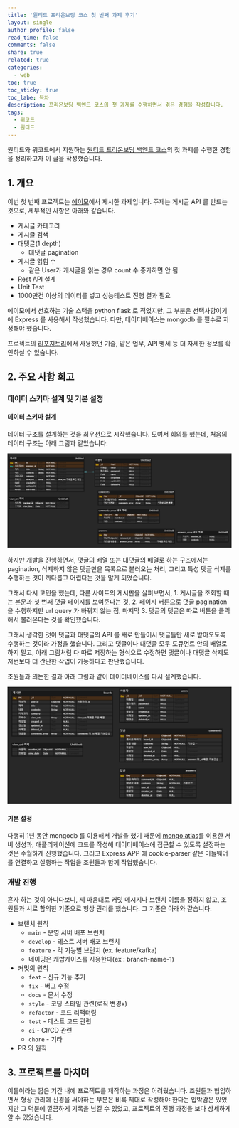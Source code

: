 ```yaml
---
title: '원티드 프리온보딩 코스 첫 번째 과제 후기'
layout: single
author_profile: false
read_time: false
comments: false
share: true
related: true
categories:
  - web
toc: true
toc_sticky: true
toc_labe: 목차
description: 프리온보딩 백엔드 코스의 첫 과제를 수행하면서 겪은 경험을 작성합니다.
tags:
  - 위코드
  - 원티드
---
```


원티드와 위코드에서 지원하는 [원티드 프리온보딩 백엔드 코스](https://www.wanted.co.kr/events/pre_onboarding_course_4)의 첫 과제를 수행한 경험을 정리하고자 이 글을 작성했습니다.

## 1. 개요

이번 첫 번째 프로젝트는 [에이모](https://aimmo.co.kr/)에서 제시한 과제입니다. 주제는 게시글 API 를 만드는 것으로, 세부적인 사항은 아래와 같습니다.

- 게시글 카테고리
- 게시글 검색
- 대댓글(1 depth)
  - 대댓글 pagination
- 게시글 읽힘 수
  - 같은 User가 게시글을 읽는 경우 count 수 증가하면 안 됨
- Rest API 설계
- Unit Test
- 1000만건 이상의 데이터를 넣고 성능테스트 진행 결과 필요

에이모에서 선호하는 기술 스택을 python flask 로 적었지만, 그 부분은 선택사항이기에 Express 를 사용해서 작성했습니다. 다만, 데이터베이스는 mongodb 를 필수로 지정해야 했습니다.

프로젝트의 [리포지토리](https://github.com/lhj0621/nodeswork_boards_server)에서 사용했던 기술, 맡은 업무, API 명세 등 더 자세한 정보를 확인하실 수 있습니다.

## 2. 주요 사항 회고

### 데이터 스키마 설계 및 기본 설정

#### 데이터 스키마 설계

데이터 구조를 설계하는 것을 최우선으로 시작했습니다. 모여서 회의를 했는데, 처음의 데이터 구조는 아래 그림과 같았습니다.

![첫 번째 erd](https://github.com/chinsanchung/chinsanchung.github.com/blob/master/assets/images/2021-11-03-preonboarding-first-erd_1.PNG?raw=true)

하지만 개발을 진행하면서, 댓글의 배열 또는 대댓글의 배열로 하는 구조에서는 pagination, 삭제하지 않은 댓글만을 목록으로 불러오는 처리, 그리고 특성 댓글 삭제를 수행하는 것이 까다롭고 어렵다는 것을 알게 되었습니다.

그래서 다시 고민을 했는데, 다른 사이트의 게시판을 살펴보면서, 1. 게시글을 조회할 때는 본문과 첫 번째 댓글 페이지를 보여준다는 것, 2. 페이지 버튼으로 댓글 pagination 을 수행하지만 url query 가 바뀌지 않는 점, 마지막 3. 댓글의 댓글은 따로 버튼을 클릭해서 불러온다는 것을 확인했습니다.

그래서 생각한 것이 댓글과 대댓글의 API 를 새로 만들어서 댓글들만 새로 받아오도록 수행하는 것이라 가정을 했습니다. 그리고 댓글이나 대댓글 모두 도큐먼트 안의 배열로 하지 말고, 아래 그림처럼 다 따로 저장하는 형식으로 수정하면 댓글이나 대댓글 삭제도 저번보다 더 간단한 작업이 가능하다고 판단했습니다.

조원들과 의논한 결과 아래 그림과 같이 데이터베이스를 다시 설계했습니다.

![두 번째 erd](https://github.com/lhj0621/imagetemp/blob/master/2021-11-03%2004;10;50.PNG?raw=true)

#### 기본 설정

다행히 1년 동안 mongodb 를 이용해서 개발을 했기 때문에 [mongo atlas](https://www.mongodb.com/atlas/database)를 이용한 서버 생성과, 애플리케이션에 코드를 작성해 데이터베이스에 접근할 수 있도록 설정하는 것은 수월하게 진행했습니다.
그리고 Express APP 에 cookie-parser 같은 미들웨어를 연결하고 실행하는 작업을 조원들과 함께 작업했습니다.

### 개발 진행

혼자 하는 것이 아니다보니, 제 마음대로 커밋 메시지나 브랜치 이름을 정하지 않고, 조원들과 서로 합의한 기준으로 형상 관리를 했습니다. 그 기준은 아래와 같습니다.

- 브랜치 원칙
  - `main` - 운영 서버 배포 브런치
  - `develop` - 테스트 서버 배포 브런치
  - `feature` - 각 기능별 브런치 (ex. feature/kafka)
  - 네이밍은 케밥케이스를 사용한다(ex : branch-name-1)
- 커밋의 원칙
  - `feat` - 신규 기능 추가
  - `fix` - 버그 수정
  - `docs` - 문서 수정
  - `style` - 코딩 스타일 관련(로직 변경x)
  - `refactor` - 코드 리팩터링
  - `test` - 테스트 코드 관련
  - `ci` - CI/CD 관련
  - `chore` - 기타
- PR 의 원칙

## 3. 프로젝트를 마치며

이틀이라는 짧은 기간 내에 프로젝트를 제작하는 과정은 어려웠습니다. 조원들과 협업하면서 형상 관리에 신경을 써야하는 부분은 비록 제대로 작성해야 한다는 압박감은 있었지만 그 덕분에 깔끔하게 기록을 남길 수 있었고, 프로젝트의 진행 과정을 보다 상세하게 알 수 있었습니다.
